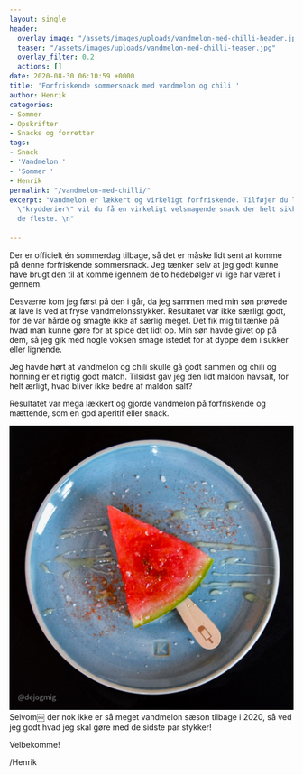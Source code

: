 ```yaml
---
layout: single
header:
  overlay_image: "/assets/images/uploads/vandmelon-med-chilli-header.jpg"
  teaser: "/assets/images/uploads/vandmelon-med-chilli-teaser.jpg"
  overlay_filter: 0.2
  actions: []
date: 2020-08-30 06:10:59 +0000
title: 'Forfriskende sommersnack med vandmelon og chili '
author: Henrik
categories:
- Sommer
- Opskrifter
- Snacks og forretter
tags:
- Snack
- 'Vandmelon '
- 'Sommer '
- Henrik
permalink: "/vandmelon-med-chilli/"
excerpt: "Vandmelon er lækkert og virkeligt forfriskende. Tilføjer du lige tre simple
  \"krydderier\" vil du få en virkeligt velsmagende snack der helt sikkert overrasker
  de fleste. \n"

---
```

Der er officielt én sommerdag tilbage, så det er måske lidt sent at komme på denne forfriskende sommersnack. Jeg tænker selv at jeg godt kunne have brugt den til at komme igennem de to hedebølger vi lige har været i gennem.

Desværre kom jeg først på den i går, da jeg sammen med min søn prøvede at lave is ved at fryse vandmelonsstykker. Resultatet var ikke særligt godt, for de var hårde og smagte ikke af særlig meget. Det fik mig til tænke på hvad man kunne gøre for at spice det lidt op. Min søn havde givet op på dem, så jeg gik med nogle voksen smage istedet for at dyppe dem i sukker eller lignende.

Jeg havde hørt at vandmelon og chili skulle gå godt sammen og chili og honning er et rigtig godt match. Tilsidst gav jeg den lidt maldon havsalt, for helt ærligt, hvad bliver ikke bedre af maldon salt?

Resultatet var mega lækkert og gjorde vandmelon på forfriskende og mættende, som en god aperitif eller snack.

![](/assets/images/uploads/vandmelon-med-chilli-teaser.jpg)Selvom￼ der nok ikke er så meget vandmelon sæson tilbage i 2020, så ved jeg godt hvad jeg skal gøre med de sidste par stykker!

Velbekomme!

/Henrik
